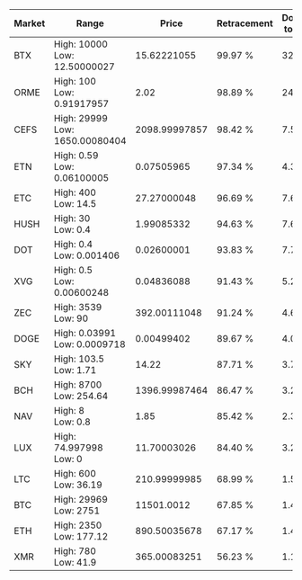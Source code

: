 | Market | Range | Price| Retracement | Doubles to 50% |
| --- | --- | --- | --- | --- |
| BTX | High: 10000<br />Low: 12.50000027 | 15.62221055 | 99.97 % | 320.46 |
| ORME | High: 100<br />Low: 0.91917957 | 2.02 | 98.89 % | 24.98 |
| CEFS | High: 29999<br />Low: 1650.00080404 | 2098.99997857 | 98.42 % | 7.54 |
| ETN | High: 0.59<br />Low: 0.06100005 | 0.07505965 | 97.34 % | 4.34 |
| ETC | High: 400<br />Low: 14.5 | 27.27000048 | 96.69 % | 7.60 |
| HUSH | High: 30<br />Low: 0.4 | 1.99085332 | 94.63 % | 7.63 |
| DOT | High: 0.4<br />Low: 0.001406 | 0.02600001 | 93.83 % | 7.72 |
| XVG | High: 0.5<br />Low: 0.00600248 | 0.04836088 | 91.43 % | 5.23 |
| ZEC | High: 3539<br />Low: 90 | 392.00111048 | 91.24 % | 4.63 |
| DOGE | High: 0.03991<br />Low: 0.0009718 | 0.00499402 | 89.67 % | 4.09 |
| SKY | High: 103.5<br />Low: 1.71 | 14.22 | 87.71 % | 3.70 |
| BCH | High: 8700<br />Low: 254.64 | 1396.99987464 | 86.47 % | 3.20 |
| NAV | High: 8<br />Low: 0.8 | 1.85 | 85.42 % | 2.38 |
| LUX | High: 74.997998<br />Low: 0 | 11.70003026 | 84.40 % | 3.21 |
| LTC | High: 600<br />Low: 36.19 | 210.99999985 | 68.99 % | 1.51 |
| BTC | High: 29969<br />Low: 2751 | 11501.0012 | 67.85 % | 1.42 |
| ETH | High: 2350<br />Low: 177.12 | 890.50035678 | 67.17 % | 1.42 |
| XMR | High: 780<br />Low: 41.9 | 365.00083251 | 56.23 % | 1.13 |
